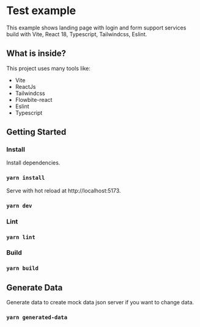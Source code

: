 # Test example

This example shows landing page with login and form support services build with Vite, React 18, Typescript, Tailwindcss,
Eslint.

## What is inside?

This project uses many tools like:

* Vite
* ReactJs
* Tailwindcss
* Flowbite-react
* Eslint
* Typescript

## Getting Started

### Install

Install dependencies.

### `yarn install`

Serve with hot reload at http://localhost:5173.

### `yarn dev`

### Lint

### `yarn lint`

### Build

### `yarn build`

## Generate Data

Generate data to create mock data json server if you want to change data.

### `yarn generated-data`
